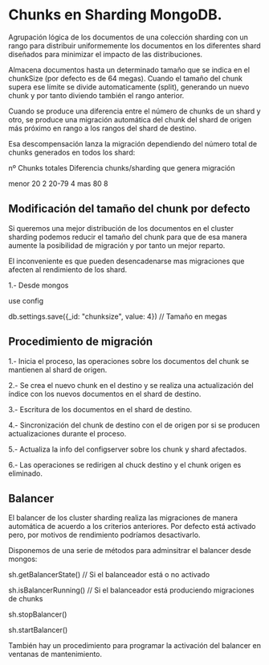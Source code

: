 # Chunks en Sharding MongoDB.

Agrupación lógica de los documentos de una colección sharding con un rango para
distribuir uniformemente los documentos en los diferentes shard diseñados para minimizar el
impacto de las distribuciones.

Almacena documentos hasta un determinado tamaño que se indica en el chunkSize (por defecto es
de 64 megas). Cuando el tamaño del chunk supera ese límite se divide automaticamente (split), generando
un nuevo chunk y por tanto diviendo también el rango anterior.

Cuando se produce una diferencia entre el número de chunks de un shard y otro, se produce una migración
automática del chunk del shard de origen más próximo en rango a los rangos del shard de destino.

Esa descompensación lanza la migración dependiendo del número total de chunks generados en todos los
shard:

nº Chunks totales           Diferencia chunks/sharding que genera migración

menor 20                            2
20-79                               4
mas 80                              8

## Modificación del tamaño del chunk por defecto

Si queremos una mejor distribución de los documentos en el cluster sharding podemos reducir el tamaño
del chunk para que de esa manera aumente la posibilidad de migración y por tanto un mejor reparto.

El inconveniente es que pueden desencadenarse mas migraciones que afecten al rendimiento de los shard.

1.- Desde mongos

use config

db.settings.save({_id: "chunksize", value: 4}) // Tamaño en megas

## Procedimiento de migración

1.- Inicia el proceso, las operaciones sobre los documentos del chunk se mantienen al shard de origen.

2.- Se crea el nuevo chunk en el destino y se realiza una actualización del índice con los nuevos
documentos en el shard de destino.

3.- Escritura de los documentos en el shard de destino.

4.- Sincronización del chunk de destino con el de origen por si se producen
    actualizaciones durante el proceso.

5.- Actualiza la info del configserver sobre los chunk y shard afectados.

6.- Las operaciones se redirigen al chuck destino y el chunk origen es eliminado.

## Balancer

El balancer de los cluster sharding realiza las migraciones de manera automática de acuerdo
a los criterios anteriores. Por defecto está activado pero, por motivos de rendimiento podríamos
desactivarlo.

Disponemos de una serie de métodos para adminsitrar el balancer desde mongos:

sh.getBalancerState() // Si el balanceador está o no activado

sh.isBalancerRunning() // Si el balanceador está produciendo migraciones de chunks

sh.stopBalancer()

sh.startBalancer()

También hay un procedimiento para programar la activación del balancer en ventanas de mantenimiento.
